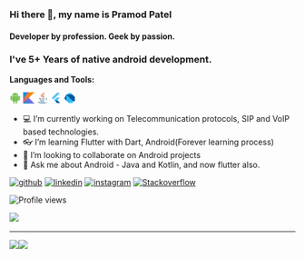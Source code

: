 ### Hi there 👋, my name is Pramod Patel
#### Developer by profession. Geek by passion.
### I've 5+ Years of native android development.

**Languages and Tools:**  

<code><img height="20" src="https://raw.githubusercontent.com/github/explore/80688e429a7d4ef2fca1e82350fe8e3517d3494d/topics/android/android.png"></code>
<code><img height="20" src="https://raw.githubusercontent.com/github/explore/80688e429a7d4ef2fca1e82350fe8e3517d3494d/topics/kotlin/kotlin.png"></code>
<code><img height="20" src="https://raw.githubusercontent.com/github/explore/80688e429a7d4ef2fca1e82350fe8e3517d3494d/topics/java/java.png"></code>
<code><img height="20" src="https://raw.githubusercontent.com/github/explore/80688e429a7d4ef2fca1e82350fe8e3517d3494d/topics/flutter/flutter.png"></code>
<code><img height="20" src="https://raw.githubusercontent.com/github/explore/80688e429a7d4ef2fca1e82350fe8e3517d3494d/topics/dart/dart.png"></code>


- 💻  I’m currently working on Telecommunication protocols, SIP and VoIP based technologies.
- 👓  I’m learning Flutter with Dart, Android(Forever learning process)
- 👯  I’m looking to collaborate on Android projects 
- 💬  Ask me about Android - Java and Kotlin, and now flutter also.


[<img src='https://cdn.jsdelivr.net/npm/simple-icons@3.0.1/icons/github.svg' alt='github' height='24'>](https://github.com/ProMode7)  [<img src='https://cdn.jsdelivr.net/npm/simple-icons@3.0.1/icons/linkedin.svg' alt='linkedin' height='24'>](https://www.linkedin.com/in/pramodpatel7/)  [<img src='https://cdn.jsdelivr.net/npm/simple-icons@3.0.1/icons/instagram.svg' alt='instagram' height='24'>](https://www.instagram.com/play_err_2.0/)  [<img src='https://cdn.jsdelivr.net/npm/simple-icons@3.0.1/icons/stackoverflow.svg' alt='Stackoverflow' height='24'>](https://stackoverflow.com/users/6316670/pro-mode/)  



![Profile views](https://gpvc.arturio.dev/promode7)  

<a href="https://github.com/ryo-ma/github-profile-trophy">
  <img width=800 src="https://github-profile-trophy.vercel.app/?username=promode7&column=7"/>
</a>

---

<div>
  <img height="170" align="left" src="https://github-readme-stats.vercel.app/api?username=promode7&count_private=true&include_all_commits=true" />
  <img src="https://github-readme-stats.vercel.app/api/top-langs/?username=promode7&layout=compact" />
</div>
